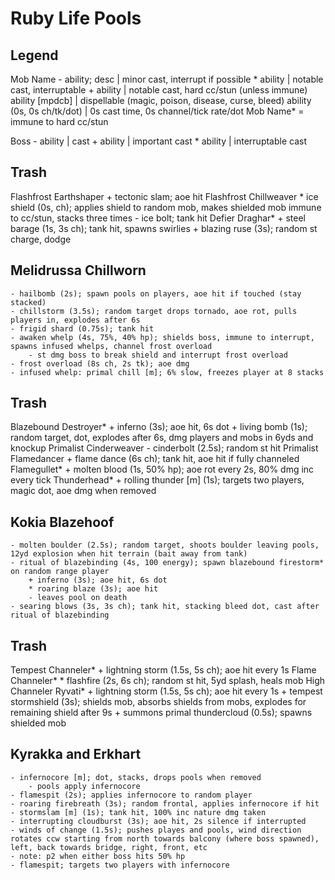 # Ruby Life Pools

## Legend
Mob Name
    - ability; desc   | minor cast, interrupt if possible
    * ability         | notable cast, interruptable
    + ability         | notable cast, hard cc/stun (unless immune)
      ability [mpdcb] | dispellable (magic, poison, disease, curse, bleed)
    ability (0s, 0s ch/tk/dot) | 0s cast time, 0s channel/tick rate/dot
Mob Name* = immune to hard cc/stun

Boss
    - ability | cast
    + ability | important cast
    * ability | interruptable cast

## Trash
Flashfrost Earthshaper
    + tectonic slam; aoe hit
Flashfrost Chillweaver
    * ice shield (0s, ch); applies shield to random mob, makes shielded mob immune to cc/stun, stacks three times
    - ice bolt; tank hit
Defier Draghar*
    + steel barage (1s, 3s ch); tank hit, spawns swirlies
    + blazing ruse (3s); random st charge, dodge

## Melidrussa Chillworn
    - hailbomb (2s); spawn pools on players, aoe hit if touched (stay stacked)
    - chillstorm (3.5s); random target drops tornado, aoe rot, pulls players in, explodes after 6s
    - frigid shard (0.75s); tank hit
    - awaken whelp (4s, 75%, 40% hp); shields boss, immune to interrupt, spawns infused whelps, channel frost overload
        - st dmg boss to break shield and interrupt frost overload
    - frost overload (8s ch, 2s tk); aoe dmg
    - infused whelp: primal chill [m]; 6% slow, freezes player at 8 stacks

## Trash
Blazebound Destroyer*
    + inferno (3s); aoe hit, 6s dot
    + living bomb (1s); random target, dot, explodes after 6s, dmg players and mobs in 6yds and knockup
Primalist Cinderweaver
    - cinderbolt (2.5s); random st hit
Primalist Flamedancer
    + flame dance (6s ch); tank hit, aoe hit if fully channeled
Flamegullet*
    + molten blood (1s, 50% hp); aoe rot every 2s, 80% dmg inc every tick
Thunderhead*
    + rolling thunder [m] (1s); targets two players, magic dot, aoe dmg when removed

## Kokia Blazehoof
    - molten boulder (2.5s); random target, shoots boulder leaving pools, 12yd explosion when hit terrain (bait away from tank)
    - ritual of blazebinding (4s, 100 energy); spawn blazebound firestorm* on random range player
        + inferno (3s); aoe hit, 6s dot
        * roaring blaze (3s); aoe hit
        - leaves pool on death
    - searing blows (3s, 3s ch); tank hit, stacking bleed dot, cast after ritual of blazebinding

## Trash
Tempest Channeler*
    + lightning storm (1.5s, 5s ch); aoe hit every 1s
Flame Channeler*
    * flashfire (2s, 6s ch); random st hit, 5yd splash, heals mob
High Channeler Ryvati*
    + lightning storm (1.5s, 5s ch); aoe hit every 1s
    + tempest stormshield (3s); shields mob, absorbs shields from mobs, explodes for remaining shield after 9s
    + summons primal thundercloud (0.5s); spawns shielded mob

## Kyrakka and Erkhart
    - infernocore [m]; dot, stacks, drops pools when removed
        - pools apply infernocore
    - flamespit (2s); applies infernocore to random player
    - roaring firebreath (3s); random frontal, applies infernocore if hit
    - stormslam [m] (1s); tank hit, 100% inc nature dmg taken
    - interrupting cloudburst (3s); aoe hit, 2s silence if interrupted
    - winds of change (1.5s); pushes playes and pools, wind direction rotates ccw starting from north towards balcony (where boss spawned), left, back towards bridge, right, front, etc
    - note: p2 when either boss hits 50% hp
    - flamespit; targets two players with infernocore
